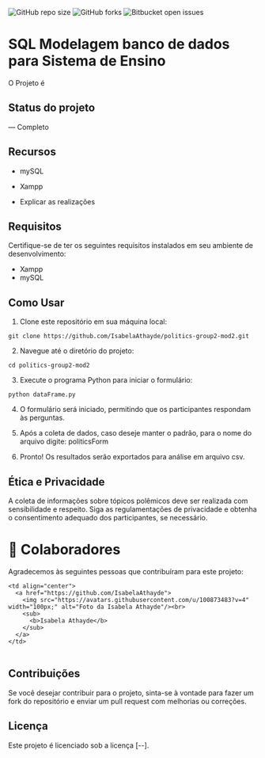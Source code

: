 ![GitHub repo size](https://img.shields.io/github/repo-size/iuricode/README-template?style=for-the-badge)
![GitHub forks](https://img.shields.io/github/forks/iuricode/README-template?style=for-the-badge)
![Bitbucket open issues](https://img.shields.io/bitbucket/issues/iuricode/README-template?style=for-the-badge)

# SQL Modelagem banco de dados para Sistema de Ensino

O Projeto é

## Status do projeto
— Completo

## Recursos

- mySQL
- Xampp

- Explicar as realizações
## Requisitos

Certifique-se de ter os seguintes requisitos instalados em seu ambiente de desenvolvimento:
- Xampp
- mySQL

## Como Usar

1. Clone este repositório em sua máquina local:

```git clone https://github.com/IsabelaAthayde/politics-group2-mod2.git```

2. Navegue até o diretório do projeto:

```cd politics-group2-mod2```

3. Execute o programa Python para iniciar o formulário:

```python dataFrame.py```


4. O formulário será iniciado, permitindo que os participantes respondam às perguntas.

5. Após a coleta de dados, caso deseje manter o padrão, para o nome do arquivo digite: politicsForm

6. Pronto! Os resultados serão exportados para análise em arquivo csv.

## Ética e Privacidade

A coleta de informações sobre tópicos polêmicos deve ser realizada com sensibilidade e respeito. Siga as regulamentações de privacidade e obtenha o consentimento adequado dos participantes, se necessário.

# 🤝 Colaboradores

Agradecemos às seguintes pessoas que contribuíram para este projeto:

<table>
  <tr>
    
    <td align="center">
      <a href="https://github.com/IsabelaAthayde">
        <img src="https://avatars.githubusercontent.com/u/100873483?v=4" width="100px;" alt="Foto da Isabela Athayde"/><br>
        <sub>
          <b>Isabela Athayde</b>
        </sub>
      </a>
    </td>
  </tr>
</table>

## Contribuições

Se você desejar contribuir para o projeto, sinta-se à vontade para fazer um fork do repositório e enviar um pull request com melhorias ou correções.

## Licença

Este projeto é licenciado sob a licença [--].
